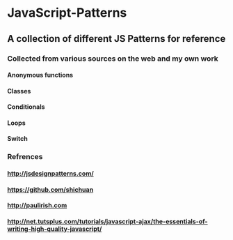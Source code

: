 # JavaScript-Patterns

## A collection of different JS Patterns for reference

### Collected from various sources on the web and my own work

#### Anonymous functions
#### Classes
#### Conditionals
#### Loops
#### Switch


### Refrences
#### http://jsdesignpatterns.com/
#### https://github.com/shichuan
#### http://paulirish.com
#### http://net.tutsplus.com/tutorials/javascript-ajax/the-essentials-of-writing-high-quality-javascript/